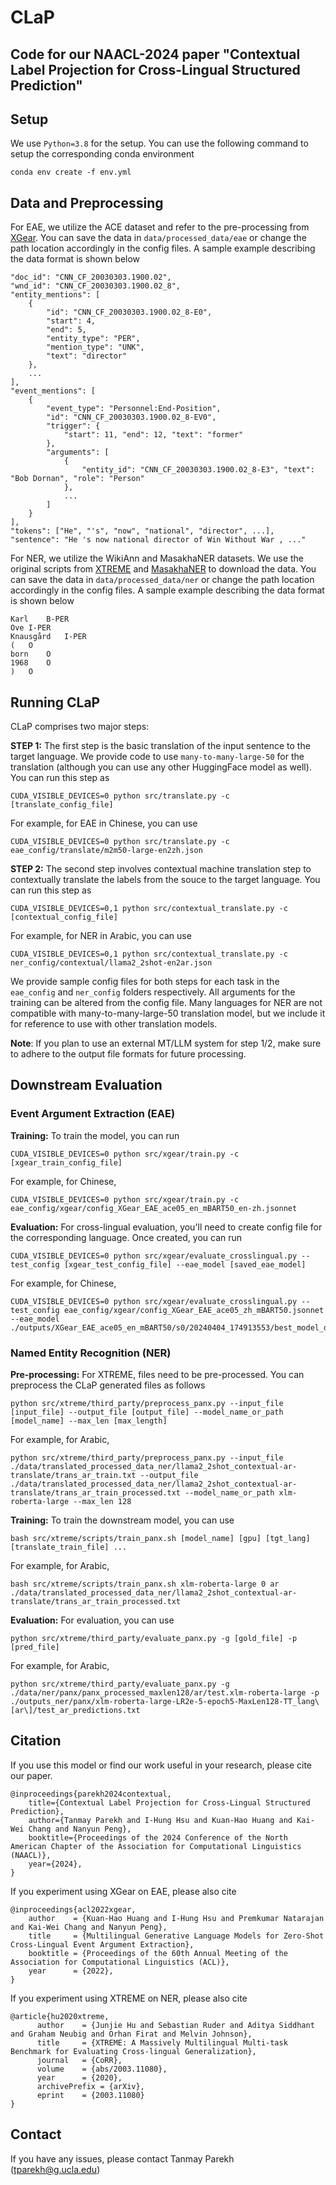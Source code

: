 # CLaP
Code for our NAACL-2024 paper "Contextual Label Projection for Cross-Lingual Structured Prediction"
--

## Setup

We use `Python=3.8` for the setup. You can use the following command to setup the corresponding conda environment
```
conda env create -f env.yml
```

## Data and Preprocessing

For EAE, we utilize the ACE dataset and refer to the pre-processing from [XGear](https://github.com/PlusLabNLP/X-Gear/tree/main/preprocessing). You can save the data in `data/processed_data/eae` or change the path location accordingly in the config files. A sample example describing the data format is shown below
```
"doc_id": "CNN_CF_20030303.1900.02",
"wnd_id": "CNN_CF_20030303.1900.02_8",
"entity_mentions": [
    {
        "id": "CNN_CF_20030303.1900.02_8-E0",
        "start": 4, 
        "end": 5, 
        "entity_type": "PER", 
        "mention_type": "UNK", 
        "text": "director"
    }, 
    ...
],
"event_mentions": [
    {
        "event_type": "Personnel:End-Position", 
        "id": "CNN_CF_20030303.1900.02_8-EV0", 
        "trigger": {
            "start": 11, "end": 12, "text": "former"
        }, 
        "arguments": [
            {
                "entity_id": "CNN_CF_20030303.1900.02_8-E3", "text": "Bob Dornan", "role": "Person"
            }, 
            ...
        ]
    }
],
"tokens": ["He", "'s", "now", "national", "director", ...],
"sentence": "He 's now national director of Win Without War , ..."
```

For NER, we utilize the WikiAnn and MasakhaNER datasets. We use the original scripts from [XTREME](https://github.com/google-research/xtreme?tab=readme-ov-file#download-the-data) and [MasakhaNER](https://huggingface.co/datasets/masakhane/masakhaner2) to download the data. You can save the data in `data/processed_data/ner` or change the path location accordingly in the config files. A sample example describing the data format is shown below
```
Karl	B-PER
Ove	I-PER
Knausgård	I-PER
(	O
born	O
1968	O
)	O
```

## Running CLaP

CLaP comprises two major steps:

**STEP 1:** The first step is the basic translation of the input sentence to the target language. We provide code to use `many-to-many-large-50` for the translation (although you can use any other HuggingFace model as well). You can run this step as
```
CUDA_VISIBLE_DEVICES=0 python src/translate.py -c [translate_config_file]
```

For example, for EAE in Chinese, you can use
```
CUDA_VISIBLE_DEVICES=0 python src/translate.py -c eae_config/translate/m2m50-large-en2zh.json
```

**STEP 2:** The second step involves contextual machine translation step to contextually translate the labels from the souce to the target language. You can run this step as
```
CUDA_VISIBLE_DEVICES=0,1 python src/contextual_translate.py -c [contextual_config_file]
```

For example, for NER in Arabic, you can use
```
CUDA_VISIBLE_DEVICES=0,1 python src/contextual_translate.py -c ner_config/contextual/llama2_2shot-en2ar.json
```

We provide sample config files for both steps for each task in the `eae_config` and `ner_config` folders respectively. All arguments for the training can be altered from the config file. Many languages for NER are not compatible with many-to-many-large-50 translation model, but we include it for reference to use with other translation models.

**Note**: If you plan to use an external MT/LLM system for step 1/2, make sure to adhere to the output file formats for future processing.

## Downstream Evaluation

### Event Argument Extraction (EAE)

**Training:** To train the model, you can run
```
CUDA_VISIBLE_DEVICES=0 python src/xgear/train.py -c [xgear_train_config_file]
```

For example, for Chinese,
```
CUDA_VISIBLE_DEVICES=0 python src/xgear/train.py -c eae_config/xgear/config_XGear_EAE_ace05_en_mBART50_en-zh.jsonnet
```

**Evaluation:** For cross-lingual evaluation, you'll need to create config file for the corresponding language. Once created, you can run
```
CUDA_VISIBLE_DEVICES=0 python src/xgear/evaluate_crosslingual.py --test_config [xgear_test_config_file] --eae_model [saved_eae_model]
```

For example, for Chinese,
```
CUDA_VISIBLE_DEVICES=0 python src/xgear/evaluate_crosslingual.py --test_config eae_config/xgear/config_XGear_EAE_ace05_zh_mBART50.jsonnet --eae_model ./outputs/XGear_EAE_ace05_en_mBART50/s0/20240404_174913553/best_model_dev0.state
```

### Named Entity Recognition (NER)

**Pre-processing:** For XTREME, files need to be pre-processed. You can preprocess the CLaP generated files as follows
```
python src/xtreme/third_party/preprocess_panx.py --input_file [input_file] --output_file [output_file] --model_name_or_path [model_name] --max_len [max_length]
```

For example, for Arabic,
```
python src/xtreme/third_party/preprocess_panx.py --input_file ./data/translated_processed_data_ner/llama2_2shot_contextual-ar-translate/trans_ar_train.txt --output_file ./data/translated_processed_data_ner/llama2_2shot_contextual-ar-translate/trans_ar_train_processed.txt --model_name_or_path xlm-roberta-large --max_len 128
```

**Training:** To train the downstream model, you can use
```
bash src/xtreme/scripts/train_panx.sh [model_name] [gpu] [tgt_lang] [translate_train_file] ...
```

For example, for Arabic,
```
bash src/xtreme/scripts/train_panx.sh xlm-roberta-large 0 ar ./data/translated_processed_data_ner/llama2_2shot_contextual-ar-translate/trans_ar_train_processed.txt
```

**Evaluation:** For evaluation, you can use
```
python src/xtreme/third_party/evaluate_panx.py -g [gold_file] -p [pred_file]
```

For example, for Arabic,
```
python src/xtreme/third_party/evaluate_panx.py -g ./data/ner/panx/panx_processed_maxlen128/ar/test.xlm-roberta-large -p ./outputs_ner/panx/xlm-roberta-large-LR2e-5-epoch5-MaxLen128-TT_lang\[ar\]/test_ar_predictions.txt
```

## Citation

If you use this model or find our work useful in your research, please cite our paper.
```
@inproceedings{parekh2024contextual,
    title={Contextual Label Projection for Cross-Lingual Structured Prediction},
    author={Tanmay Parekh and I-Hung Hsu and Kuan-Hao Huang and Kai-Wei Chang and Nanyun Peng},
    booktitle={Proceedings of the 2024 Conference of the North American Chapter of the Association for Computational Linguistics (NAACL)},
    year={2024},
}
```

If you experiment using XGear on EAE, please also cite
```
@inproceedings{acl2022xgear,
    author    = {Kuan-Hao Huang and I-Hung Hsu and Premkumar Natarajan and Kai-Wei Chang and Nanyun Peng},
    title     = {Multilingual Generative Language Models for Zero-Shot Cross-Lingual Event Argument Extraction},
    booktitle = {Proceedings of the 60th Annual Meeting of the Association for Computational Linguistics (ACL)},
    year      = {2022},
}
```

If you experiment using XTREME on NER, please also cite
```
@article{hu2020xtreme,
      author    = {Junjie Hu and Sebastian Ruder and Aditya Siddhant and Graham Neubig and Orhan Firat and Melvin Johnson},
      title     = {XTREME: A Massively Multilingual Multi-task Benchmark for Evaluating Cross-lingual Generalization},
      journal   = {CoRR},
      volume    = {abs/2003.11080},
      year      = {2020},
      archivePrefix = {arXiv},
      eprint    = {2003.11080}
}
```

## Contact

If you have any issues, please contact Tanmay Parekh (tparekh@g.ucla.edu)
